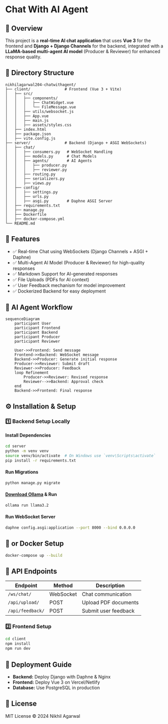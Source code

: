 
# Chat With AI Agent

## 🚀 Overview

This project is a **real-time AI chat application** that uses **Vue 3** for the frontend and **Django + Django Channels** for the backend, integrated with a **LLaMA-based multi-agent AI model** (Producer & Reviewer) for enhanced response quality.

## 📂 Directory Structure

```
nikhilagarwal204-chatwithagent/
├── client/               # Frontend (Vue 3 + Vite)
│   ├── src/
│   │   ├── components/
│   │   │   ├── ChatWidget.vue
│   │   │   └── FileMessage.vue
│   │   ├── utils/websocket.js
│   │   ├── App.vue
│   │   ├── main.js
│   │   ├── assets/styles.css
│   ├── index.html
│   ├── package.json
│   ├── vite.config.js
├── server/               # Backend (Django + ASGI WebSockets)
│   ├── chat/
│   │   ├── consumers.py   # WebSocket Handling
│   │   ├── models.py      # Chat Models
│   │   ├── agents/        # AI Agents
│   │   │   ├── producer.py
│   │   │   ├── reviewer.py
│   │   ├── routing.py
│   │   ├── serializers.py
│   │   ├── views.py
│   ├── config/
│   │   ├── settings.py
│   │   ├── urls.py
│   │   ├── asgi.py        # Daphne ASGI Server
│   ├── requirements.txt
│   ├── manage.py
│   ├── Dockerfile
│   ├── docker-compose.yml
└── README.md

```

## 🎯 Features

- ✅ Real-time Chat using WebSockets (Django Channels + ASGI + Daphne)  
- ✅ Multi-Agent AI Model (Producer & Reviewer) for high-quality responses  
- ✅ Markdown Support for AI-generated responses  
- ✅ File Uploads (PDFs for AI context)  
- ✅ User Feedback mechanism for model improvement  
- ✅ Dockerized Backend for easy deployment
  

## 🤖 AI Agent Workflow
```mermaid
sequenceDiagram
    participant User
    participant Frontend
    participant Backend
    participant Producer
    participant Reviewer
    
    User->>Frontend: Send message
    Frontend->>Backend: WebSocket message
    Backend->>Producer: Generate initial response
    Producer->>Reviewer: Submit draft
    Reviewer->>Producer: Feedback
    loop Refinement
        Producer->>Reviewer: Revised response
        Reviewer-->>Backend: Approval check
    end
    Backend->>Frontend: Final response
```
## ⚙️ Installation & Setup

### **1️⃣ Backend Setup Locally**

#### **Install Dependencies**

```sh
cd server
python -m venv venv
source venv/bin/activate  # On Windows use `venv\Scripts\activate`
pip install -r requirements.txt

```

#### **Run Migrations**

```sh
python manage.py migrate

```
#### **[Download Ollama](https://ollama.com/download/mac) & Run**
```sh
ollama run llama3.2
```

#### **Run WebSocket Server**

```sh
daphne config.asgi:application --port 8000 --bind 0.0.0.0

```
## 🐳 or Docker Setup

```sh
docker-compose up --build

```

## 📌 API Endpoints

| Endpoint         | Method    | Description              |
|-----------------|----------|--------------------------|
| `/ws/chat/`     | WebSocket | Chat communication      |
| `/api/upload/`  | POST      | Upload PDF documents    |
| `/api/feedback/` | POST      | Submit user feedback   |

### **2️⃣ Frontend Setup**

```sh
cd client
npm install
npm run dev

```

## 🚀 Deployment Guide

-   **Backend:** Deploy Django with Daphne & Nginx
-   **Frontend:** Deploy Vue 3 on Vercel/Netlify
-   **Database:** Use PostgreSQL in production

## 📜 License

MIT License © 2024 Nikhil Agarwal
